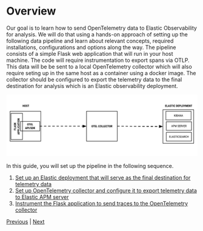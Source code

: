 # Overview

Our goal is to learn how to send OpenTelemetry data to Elastic Observability for analysis. We will do that using a hands-on approach of setting up the following data pipeline and learn about relevant concepts, required installations, configurations and options along the way. The pipeline consists of a simple Flask web application that will run in your host machine. The code will require instrumentation to export spans via OTLP. This data will be be sent to a local OpenTelemetry collector which will also require seting up in the same host as a container using a docker image. The collector should be configured to export the telemetry data to the final destination for analysis which is an Elastic observability deployment. 

![data pipeline](pipeline.svg)

In this guide, you will set up the pipeline in the following sequence.

 1. [Set up an Elastic deployment that will serve as the final destination for telemetry data](deploy.md)
 2. [Set up OpenTelemetry collector and configure it to export telemetry data to Elastic APM server](collect.md)
 3. [Instrument the Flask application to send traces to the OpenTelemetry collector](instrument.md)


[Previous](../README.md) \| [Next](deploy.md)